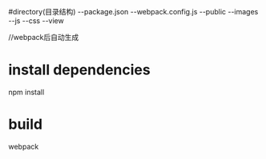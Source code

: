 #directory(目录结构)
--package.json
--webpack.config.js
--public
  --images
  --js
  --css
--view
<!----build-->    //webpack后自动生成

# install dependencies
npm install

# build
webpack